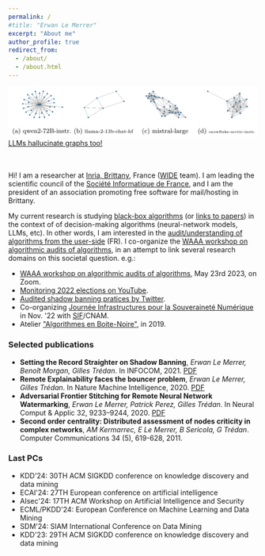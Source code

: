 ```yaml
---
permalink: /
#title: "Erwan Le Merrer"
excerpt: "About me"
author_profile: true
redirect_from: 
  - /about/
  - /about.html
---
```


![LLM graph hallucinations](/images/hallus.png)
[LLMs hallucinate graphs too!](https://arxiv.org/abs/2409.00159v1)
<br />
<br />
<br />

Hi! I am a researcher at [Inria, Brittany](https://www.inria.fr/fr/centre-inria-universite-rennes), France ([WIDE](https://team.inria.fr/wide/) team). 
I am leading the scientific council of the [Société Informatique de France](https://www.societe-informatique-de-france.fr/), and I am the president of an association promoting free software for mail/hosting in Brittany.

My current research is studying [black-box algorithms](https://hal.inria.fr/hal-03940259v1/document) (or [links to papers](https://github.com/erwanlemerrer/blackbox-algorithms)) in the context of of decision-making algorithms (neural-network models, LLMs, etc). In other words, I am interested in the [audit/understanding of algorithms from the user-side](https://hal.inria.fr/hal-03851597/document) (FR). 
I co-organize the [WAAA workshop on algorithmic audits of algorithms](https://algorithmic-audits.github.io/), in an attempt to link several research domains on this societal question. e.g.:
* [WAAA workshop on algorithmic audits of algorithms](https://algorithmic-audits.github.io/), May 23rd 2023, on Zoom.
* [Monitoring 2022 elections on YouTube](https://www.lemonde.fr/blog/binaire/2022/07/05/le-recommandeur-les-sondages-et-laudit-en-boite-noire-de-youtube/).
* [Audited shadow banning pratices by Twitter](https://twitter.com/whosban_?lang=en).
* Co-organizing [Journée Infrastructures pour la Souveraineté Numérique](https://souverainete.roc.cnam.fr/) in Nov. '22 with [SIF](https://www.societe-informatique-de-france.fr/)/CNAM.
* Atelier ["Algorithmes en Boite-Noire"](http://atelier-blackbox.conf.citi-lab.fr/), in 2019.

### Selected publications
  
* **Setting the Record Straighter on Shadow Banning**, *Erwan Le Merrer, Benoît Morgan, Gilles Trédan*. In INFOCOM, 2021. [PDF](https://raw.githubusercontent.com/erwanlemerrer/erwanlemerrer.github.io/master/files/Setting_the_Record_Straighter_on_Shadow_Banning.pdf)
* **Remote Explainability faces the bouncer problem**, *Erwan Le Merrer, Gilles Trédan*. In Nature Machine Intelligence, 2020. [PDF](https://raw.githubusercontent.com/erwanlemerrer/erwanlemerrer.github.io/master/files/LeMerrer_et_al-2020-Nature_Machine_Intelligence.pdf)
* **Adversarial Frontier Stitching for Remote Neural Network Watermarking**, *Erwan Le Merrer, Patrick Perez, Gilles Trédan*. In Neural Comput & Applic 32, 9233–9244, 2020. [PDF](https://hal.science/hal-02264449/file/main-nca.pdf)
* **Second order centrality: Distributed assessment of nodes criticity in complex networks**, *AM Kermarrec, E Le Merrer, B Sericola, G Trédan*. Computer Communications 34 (5), 619-628, 2011.

### Last PCs
* KDD'24: 30TH ACM SIGKDD conference on knowledge discovery and data mining
* ECAI'24: 27TH European conference on artificial intelligence
* AIsec'24: 17TH ACM Workshop on Artificial Intelligence and Security 
* ECML/PKDD'24: European Conference on Machine Learning and Data Mining
* SDM'24: SIAM International Conference on Data Mining
* KDD'23: 29TH ACM SIGKDD conference on knowledge discovery and data mining

